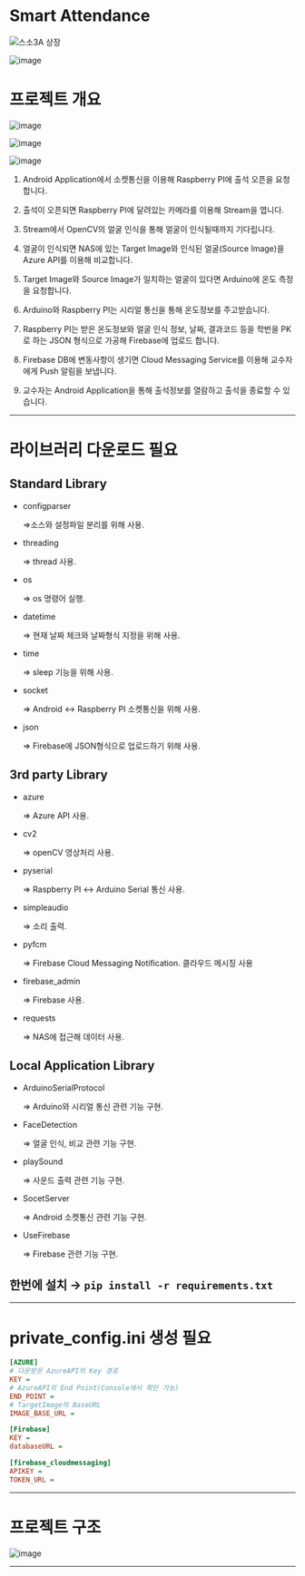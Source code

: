 # Smart Attendance
![스소3A 상장](https://user-images.githubusercontent.com/42348176/130194168-2e08961b-aee8-479e-b13d-b14b5a5669bf.png)

![image](https://user-images.githubusercontent.com/42348176/123723472-6df71b80-d8c5-11eb-8e2d-be702e4634df.png)

# 프로젝트 개요
![image](https://user-images.githubusercontent.com/42348176/123412661-d0fa6100-d5ec-11eb-8d66-9dd9bf9f91fb.jpg)

![image](https://user-images.githubusercontent.com/42348176/123413472-c8eef100-d5ed-11eb-89ac-80418d1c402f.png)

![image](https://user-images.githubusercontent.com/42348176/123411044-f9815b80-d5ea-11eb-9999-401ff3efc492.png)


1. Android Application에서 소켓통신을 이용해 Raspberry PI에 출석 오픈을 요청합니다.

2. 출석이 오픈되면 Raspberry PI에 달려있는 카메라를 이용해 Stream을 엽니다.

3. Stream에서 OpenCV의 얼굴 인식을 통해 얼굴이 인식될때까지 기다립니다.

4. 얼굴이 인식되면 NAS에 있는 Target Image와 인식된 얼굴(Source Image)을 Azure API를 이용해 비교합니다.

5. Target Image와 Source Image가 일치하는 얼굴이 있다면 Arduino에 온도 측정을 요청합니다.

6. Arduino와 Raspberry PI는 시리얼 통신을 통해 온도정보를 주고받습니다.

7. Raspberry PI는 받은 온도정보와 얼굴 인식 정보, 날짜, 결과코드 등을 학번을 PK로 하는 JSON 형식으로 가공해 Firebase에 업로드 합니다.

8. Firebase DB에 변동사항이 생기면 Cloud Messaging Service를 이용해 교수자에게 Push 알림을 보냅니다.

9. 교수자는 Android Application을 통해 출석정보를 열람하고 출석을 종료할 수 있습니다.

---

# 라이브러리 다운로드 필요

## **Standard Library**

- configparser

    ⇒소스와 설정파일 분리를 위해 사용.

- threading

    ⇒ thread 사용.

- os

    ⇒ os 명령어 실행.

- datetime

    ⇒ 현재 날짜 체크와 날짜형식 지정을 위해 사용.

- time

    ⇒ sleep 기능을 위해 사용.

- socket

    ⇒ Android ↔ Raspberry PI 소켓통신을 위해 사용.

- json

    ⇒ Firebase에 JSON형식으로 업로드하기 위해 사용.

## **3rd party Library**

- azure

    ⇒ Azure API 사용.

- cv2

    ⇒ openCV 영상처리 사용.

- pyserial

    ⇒ Raspberry PI ↔ Arduino Serial 통신 사용.

- simpleaudio

    ⇒ 소리 출력.

- pyfcm

    ⇒ Firebase Cloud Messaging Notification. 클라우드 메시징 사용

- firebase_admin

    ⇒ Firebase 사용.

- requests

    ⇒ NAS에 접근해 데이터 사용.

## **Local Application Library**

- ArduinoSerialProtocol

    ⇒ Arduino와 시리얼 통신 관련 기능 구현.

- FaceDetection

    ⇒ 얼굴 인식, 비교 관련 기능 구현.

- playSound

    ⇒ 사운드 출력 관련 기능 구현.

- SocetServer

    ⇒ Android 소켓통신 관련 기능 구현.

- UseFirebase

    ⇒ Firebase 관련 기능 구현.

## 한번에 설치 → `pip install -r requirements.txt`

---

# private_config.ini 생성 필요

```ini
[AZURE]
# 다운받은 AzureAPI의 Key 경로
KEY = 
# AzureAPI의 End Point(Console에서 확인 가능)
END_POINT = 
# TargetImage의 BaseURL
IMAGE_BASE_URL = 

[Firebase]
KEY = 
databaseURL = 

[firebase_cloudmessaging]
APIKEY = 
TOKEN_URL = 
```

---

# 프로젝트 구조

![image](https://user-images.githubusercontent.com/42348176/123411104-0bfb9500-d5eb-11eb-8f28-102da9a1ffde.png)

---
